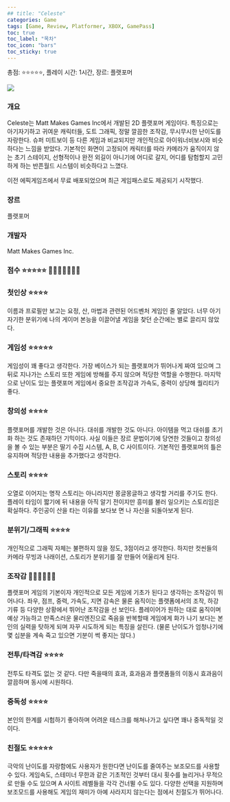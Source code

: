 ```yaml
---
## title: "Celeste"
categories: Game
tags: [Game, Review, Platformer, XBOX, GamePass]
toc: true
toc_label: "목차"
toc_icon: "bars"
toc_sticky: true
---
```


총점: ⭐⭐⭐⭐⭐, 플레이 시간: 1시간, 장르: 플랫포머

![]([https://assets.nintendo.com/image/upload/c_fill,w_1200/q_auto:best/f_auto/dpr_2.0/ncom/software/switch/70010000006442/691ba3e0801180a9864cc8a7694b6f98097f9d9799bc7e3dc6db92f086759252](https://assets.nintendo.com/image/upload/c_fill,w_1200/q_auto:best/f_auto/dpr_2.0/ncom/software/switch/70010000006442/691ba3e0801180a9864cc8a7694b6f98097f9d9799bc7e3dc6db92f086759252))

### 개요

Celeste는 Matt Makes Games Inc에서 개발된 2D 플랫포머 게임이다. 특징으로는 아기자기하고 귀여운 캐릭터들, 도트 그래픽, 정말 깔끔한 조작감, 무시무시한 난이도를 자랑한다. 슈퍼 미트보이 등 다른 게임과 비교되지만 개인적으로 아이워너비보시와 비슷하다는 느낌을 받았다. 기본적인 화면이 고정되어 캐릭터를 따라 카메라가 움직이지 않는 초기 스테이지, 선형적이나 완전 외길이 아니기에 어디로 갈지, 어디를 탐험할지 고민하게 하는 반픈월드 시스템이 비슷하다고 느꼈다.

이전 에픽게임즈에서 무료 배포되었으며 최근 게임패스로도 제공되기 시작했다.

### 장르

플랫포머

### 개발자

Matt Makes Games Inc.

### 점수 ⭐⭐⭐⭐⭐ 💎💎💎💎💎💎**💩**

### 첫인상 ⭐⭐⭐⭐

이름과 프로필만 보고는 요정, 산, 마법과 관련된 어드벤처 게임인 줄 알았다. 너무 아기자기한 분위기에 나의 게이머 본능을 이끌어낼 게임을 찾던 순간에는 별로 끌리지 않았다.

### 게임성 ⭐⭐⭐⭐⭐

게임성이 꽤 좋다고 생각한다. 가장 베이스가 되는 플랫포머가 뛰어나게 짜여 있으며 그 뒤로 지나가는 스토리 또한 게임에 방해를 주지 않으며 적당한 역할을 수행한다. 마지막으로 난이도 있는 플랫포머 게임에서 중요한 조작감과 가속도, 중력이 상당해 퀄리티가 좋다.

### 창의성 ⭐⭐⭐⭐

플랫포머를 개발한 것은 아니다. 대쉬를 개발한 것도 아니다. 아이템을 먹고 대쉬를 초기화 하는 것도 존재하던 기믹이다. 사실 이들은 장르 문법이기에 당연한 것들이고 창의성을 볼 수 있는 부분은 딸기 수집 시스템, A, B, C 사이트이다. 기본적인 플랫포머의 틀은 유지하며 적당한 내용을 추가했다고 생각한다.

### 스토리 ⭐⭐⭐⭐

오열로 이어지는 명작 스토리는 아니라지만 몽글몽글하고 생각할 거리를 주기도 한다. 플레이 타임이 짧기에 뒤 내용을 아직 알기 전이지만 흥미를 불러 일으키는 스토리임은 확실하다. 주인공이 산을 타는 이유를 보다보 면 나 자신을 되돌아보게 된다.

### 분위기/그래픽 ⭐⭐⭐⭐

개인적으로 그래픽 자체는 불편하지 않을 정도, 3점이라고 생각한다. 하지만 컷씬들의 카메라 무빙과 나래이션, 스토리가 분위기를 잘 만들어 어울리게 된다.

### 조작감 💎💎💎💎💎💎

플랫포머 게임의 기본이자 개인적으로 모든 게임에 기초가 된다고 생각하는 조작감이 뛰어나다. 좌우, 점프, 중력, 가속도, 지면 감속은 물론 움직이는 플랫폼에서의 조작, 하강기류 등 다양한 상황에서 뛰어난 조작감을 선 보인다. 플레이어가 원하는 대로 움직이며 예상 가능하고 만족스러운 물리엔진으로 죽음을 반복할때 게임에게 화가 나기 보다는 본인의 실력을 탓하게 되며 자꾸 시도하게 되는 특징을 살린다. (물론 난이도가 엄청나기에 몇 십분을 계속 죽고 있으면 기분이 썩 좋지는 않다.)

### 전투/타격감 ⭐⭐⭐⭐

전투도 타격도 없는 것 같다. 다만 죽을때의 효과, 효과음과 플랫폼들의 이동시 효과음이 깔끔하며 동시에 시원하다.

### 중독성 ⭐⭐⭐⭐

본인의 한계를 시험하기 좋아하며 어려운 테스크를 해쳐나가고 싶다면 꽤나 중독적일 것이다.

### 친절도 ⭐⭐⭐⭐⭐

극악의 난이도를 자랑함에도 사용자가 원한다면 난이도를 줄여주는 보조모드를 사용할 수 있다. 게임속도, 스테미너 무한과 같은 기초적인 것부터 대시 횟수를 늘리거나 무적으로 만들 수도 있으며 A 사이트 레벨들을 각각 건너뛸 수도 있다. 다양한 선택을 지원하며 보조모드를 사용해도 게임의 재미가 아예 사라지지 않는다는 점에서 친절도가 뛰어나다.
